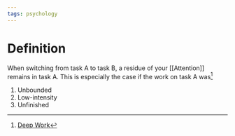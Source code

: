 ```yaml
---
tags: psychology
---
```


# Definition

When switching from task A to task B, a residue of your [[Attention]] remains in task A. This is especially the case if the work on task A was[^1]
1) Unbounded
2) Low-intensity
3) Unfinished

[^1]: [Deep Work](zotero://open-pdf/library/items/J6AK883D?page=26)
